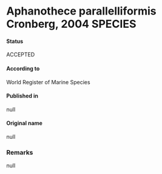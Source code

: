 # Aphanothece parallelliformis Cronberg, 2004 SPECIES

#### Status
ACCEPTED

#### According to
World Register of Marine Species

#### Published in
null

#### Original name
null

### Remarks
null